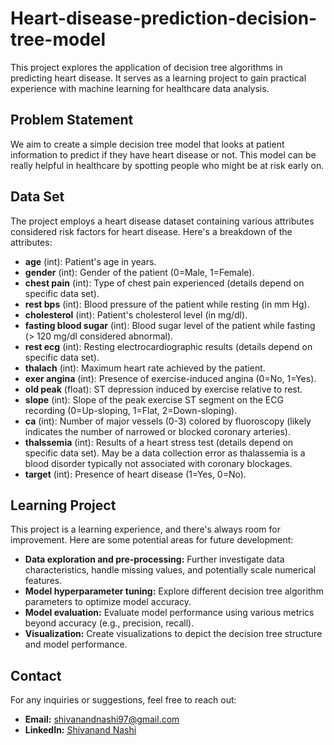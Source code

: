# Heart-disease-prediction-decision-tree-model

This project explores the application of decision tree algorithms in predicting heart disease. It serves as a learning project to gain practical experience with machine learning for healthcare data analysis.

## Problem Statement

We aim to create a simple decision tree model that looks at patient information to predict if they have heart disease or not. This model can be really helpful in healthcare by spotting people who might be at risk early on.

## Data Set

The project employs a heart disease dataset containing various attributes considered risk factors for heart disease. Here's a breakdown of the attributes:

* **age** (int): Patient's age in years.
* **gender** (int): Gender of the patient (0=Male, 1=Female).
* **chest pain** (int): Type of chest pain experienced (details depend on specific data set).
* **rest bps** (int): Blood pressure of the patient while resting (in mm Hg).
* **cholesterol** (int): Patient's cholesterol level (in mg/dl).
* **fasting blood sugar** (int): Blood sugar level of the patient while fasting (> 120 mg/dl considered abnormal).
* **rest ecg** (int): Resting electrocardiographic results (details depend on specific data set).
* **thalach** (int): Maximum heart rate achieved by the patient.
* **exer angina** (int): Presence of exercise-induced angina (0=No, 1=Yes).
* **old peak** (float): ST depression induced by exercise relative to rest.
* **slope** (int): Slope of the peak exercise ST segment on the ECG recording (0=Up-sloping, 1=Flat, 2=Down-sloping).
* **ca** (int): Number of major vessels (0-3) colored by fluoroscopy (likely indicates the number of narrowed or blocked coronary arteries).
* **thalssemia** (int): Results of a heart stress test (details depend on specific data set). May be a data collection error as thalassemia is a blood disorder typically not associated with coronary blockages.
* **target** (int): Presence of heart disease (1=Yes, 0=No).

## Learning Project

This project is a learning experience, and there's always room for improvement. Here are some potential areas for future development:

* **Data exploration and pre-processing:** Further investigate data characteristics, handle missing values, and potentially scale numerical features.
* **Model hyperparameter tuning:** Explore different decision tree algorithm parameters to optimize model accuracy.
* **Model evaluation:** Evaluate model performance using various metrics beyond accuracy (e.g., precision, recall).
* **Visualization:** Create visualizations to depict the decision tree structure and model performance.

## Contact

For any inquiries or suggestions, feel free to reach out:

- **Email:** [shivanandnashi97@gmail.com](mailto:shivanandnashi97@gmail.com)
- **LinkedIn:** [Shivanand Nashi](https://www.linkedin.com/in/shivanand-s-nashi-79579821a)
